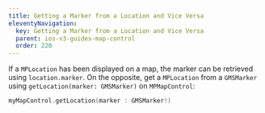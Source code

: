 ```yaml
---
title: Getting a Marker from a Location and Vice Versa
eleventyNavigation:
  key: Getting a Marker from a Location and Vice Versa
  parent: ios-v3-guides-map-control
  order: 220
---
```


If a `MPLocation` has been displayed on a map, the marker can be retrieved using `location.marker`. On the opposite, get a `MPLocation` from a `GMSMarker` using `getLocation(marker: GMSMarker)` on `MPMapControl`:

```swift
myMapControl.getLocation(marker : GMSMarker!)
```
